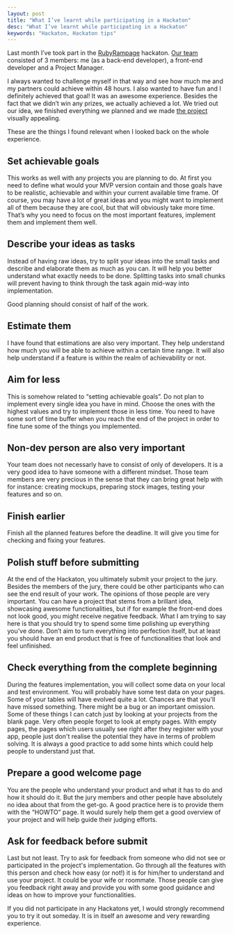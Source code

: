 ```yaml
---
layout: post
title: "What I’ve learnt while participating in a Hackaton"
desc: "What I’ve learnt while participating in a Hackaton"
keywords: "Hackaton, Hackaton tips"
---
```


Last month I’ve took part in the [RubyRampage](https://www.rubyrampage.com/) hackaton. [Our team](https://www.rubyrampage.com/entries/280-made-in-wedding) consisted of 3 members: me (as a back-end developer), a front-end developer and a Project Manager.

I always wanted to challenge myself in that way and see how much me and my partners could achieve within 48 hours. I also wanted to have fun and I definitely achieved that goal! It was an awesome experience.
Besides the fact that we didn’t win any prizes, we actually achieved a lot. We tried out our idea, we finished everything we planned and we made [the project](https://loyalty-wallet.herokuapp.com/) visually appealing.

These are the things I found relevant when I looked back on the whole experience.

## Set achievable goals

This works as well with any projects you are planning to do. At first you need to define what would your MVP version contain and those goals have to be realistic, achievable and within your current available time frame. Of course, you may have a lot of great ideas and you might want to implement all of them because they are cool, but that will obviously take more time. That’s why you need to focus on the most important features, implement them and implement them well.


## Describe your ideas as tasks

Instead of having raw ideas, try to split your ideas into the small tasks and describe and elaborate them as much as you can. It will help you better understand what exactly needs to be done. Splitting tasks into small chunks will prevent having to think through the task again mid-way into implementation.

Good planning should consist of half of the work.

## Estimate them

I have found that estimations are also very important. They help understand how much you will be able to achieve within a certain time range. It will also help understand if a feature is within the realm of achievability or not.


## Aim for less

This is somehow related to “setting achievable goals”. Do not plan to implement every single idea you have in mind. Choose the ones with the highest values and try to implement those in less time. You need to have some sort of time buffer when you reach the end of the project in order to fine tune some of the things you implemented.


## Non-dev person are also very important

Your team does not necessarly have to consist of only of developers. It is a very good idea to have someone with a different mindset. Those team members are very precious in the sense that they can bring great help with for instance: creating mockups, preparing stock images, testing your features and so on.

## Finish earlier

Finish all the planned features before the deadline. It will give you time for checking and fixing your features.

## Polish stuff before submitting

At the end of the Hackaton, you ultimately submit your project to the jury. Besides the members of the jury, there could be other participants who can see the end result of your work. The opinions of those people are very important. You can have a project that stems from a brillant idea, showcasing awesome functionalities, but if for example the front-end does not look good, you might receive negative feedback. What I am trying to say here is that you should try to spend some time polishing up everything you’ve done. Don’t aim to turn everything into perfection itself, but at least you should have an end product that is free of functionalities that look and feel unfinished.

## Check everything from the complete beginning

During the features implementation, you will collect some data on your local and test environment. You will probably have some test data on your pages. Some of your tables will have evolved quite a lot. Chances are that you'll have missed something. There might be a bug or an important omission. Some of these things I can catch just by looking at your projects from the blank page. Very often people forget to look at empty pages. With empty pages, the pages which users usually see right after they register with your app, people just don't realise the potential they have in terms of problem solving. It is always a good practice to add some hints which could help people to understand just that.

## Prepare a good welcome page

You are the people who understand your product and what it has to do and how it should do it. But the jury members and other people have absolutely no idea about that from the get-go. A good practice here is to provide them with the “HOWTO” page. It would surely help them get a good overview of your project and will help guide their judging efforts.

## Ask for feedback before submit

Last but not least. Try to ask for feedback from someone who did not see or participated in the project's implementation. Go through all the features with this person and check how easy (or not!) it is for him/her to understand and use your project. It could be your wife or roommate. Those people can give you feedback right away and provide you with some good guidance and ideas on how to improve your functionalities.


If you did not participate in any Hackatons yet, I would strongly recommend you to try it out someday. It is in itself an awesome and very rewarding experience.
